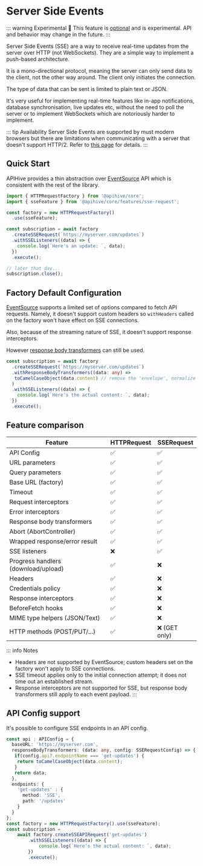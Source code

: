 # Server Side Events
::: warning Experimental 🧪
This feature is [optional](/guide/optional-features) and is experimental. API and behavior may change in the future.
:::

Server Side Events (SSE) are a way to receive real-time updates from the server over HTTP (not WebSockets). They are a simple way to implement a push-based architecture.

It is a mono-directional protocol, meaning the server can only send data to the client, not the other way around. The client only initiates the connection.

The type of data that can be sent is limited to plain text or JSON.

It's very useful for implementing real-time features like in-app notifications, database synchronisation, live updates etc, without the need to poll the server or to implement WebSockets which are notoriously harder to implement.

::: tip Availability
Server Side Events are supported by must modern browsers but there are limitations when communicating with a server that doesn't support HTTP/2.
Refer to [this page](https://developer.mozilla.org/en-US/docs/Web/API/EventSource) for details.
:::

## Quick Start

APIHive provides a thin abstraction over [EventSource](https://developer.mozilla.org/en-US/docs/Web/API/EventSource) API which is consistent with the rest of the library.

```typescript
import { HTTPRequestFactory } from '@apihive/core';
import { sseFeature } from '@apihive/core/features/sse-request';

const factory = new HTTPRequestFactory()
  .use(sseFeature);

const subscription = await factory
  .createSSERequest(`https://myserver.com/updates`)
  .withSSEListeners((data) => {
    console.log(`Here's an update: `, data);
  })
  .execute();

// later that day...
subscription.close();
```

## Factory Default Configuration

[EventSource](https://developer.mozilla.org/en-US/docs/Web/API/EventSource) supports a limited set of options compared to fetch API requests. Namely, it doesn't support custom headers so `withHeaders` called on the factory won't have effect on SSE connections.

Also, because of the streaming nature of SSE, it doesn't support response interceptors. 

However [response body transformers](/guide/response-body-transformers) can still be used.

```typescript
const subscription = await factory
  .createSSERequest(`https://myserver.com/updates`)
  .withResponseBodyTransformers((data: any) => 
   toCamelCaseObject(data.content) // remove the 'envelope', normalize case
  )
  .withSSEListeners((data) => {
    console.log(`Here's the actual content: `, data);
  })
  .execute();
```
## Feature comparison

| Feature | HTTPRequest | SSERequest |
| --- | --- | --- |
| API Config | ✅ | ✅ |
| URL parameters | ✅ | ✅ |
| Query parameters | ✅ | ✅ |
| Base URL (factory) | ✅ | ✅ |
| Timeout | ✅ | ✅ |
| Request interceptors | ✅ | ✅ |
| Error interceptors | ✅ | ✅ |
| Response body transformers | ✅ | ✅ |
| Abort (AbortController) | ✅ | ✅ |
| Wrapped response/error result | ✅ | ✅ |
| SSE listeners | ❌ | ✅ |
| Progress handlers (download/upload) | ✅ | ❌ |
| Headers | ✅ | ❌ |
| Credentials policy | ✅ | ❌ |
| Response interceptors | ✅ | ❌ |
| BeforeFetch hooks | ✅ | ❌ |
| MIME type helpers (JSON/Text) | ✅ | ❌ |
| HTTP methods (POST/PUT/...) | ✅ | ❌ (GET only) |

::: info Notes
- Headers are not supported by EventSource; custom headers set on the factory won't apply to SSE connections.
- SSE timeout applies only to the initial connection attempt; it does not time out an established stream.
- Response interceptors are not supported for SSE, but response body transformers still apply to each event payload.
:::

## API Config support

It's possible to configure SSE endpoints in an API config.

```typescript
const api : APIConfig = {
  baseURL: 'https://myserver.com',
  responseBodyTransformers: (data: any, config: SSERequestConfig) => {
   if(config.api?.endpointName === 'get-updates') {
    return toCamelCaseObject(data.content);
   }
   return data;    
  },
  endpoints: {
    'get-updates' : {
      method: 'SSE',
      path: '/updates'
    }
  }
};
const factory = new HTTPRequestFactory().use(sseFeature);
const subscription = 
    await factory.createSSEAPIRequest('get-updates')
        .withSSEListeners((data) => {
            console.log(`Here's the actual content: `, data);
        })
        .execute();
```

